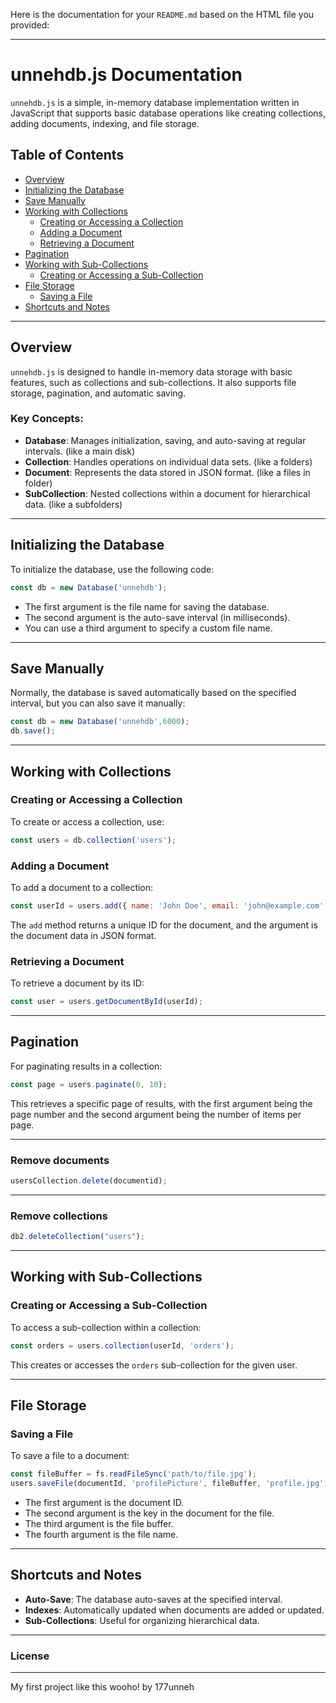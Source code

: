 Here is the documentation for your `README.md` based on the HTML file you provided:

---

# unnehdb.js Documentation

`unnehdb.js` is a simple, in-memory database implementation written in JavaScript that supports basic database operations like creating collections, adding documents, indexing, and file storage.

## Table of Contents

- [Overview](#overview)
- [Initializing the Database](#initializing-the-database)
- [Save Manually](#save-manually)
- [Working with Collections](#working-with-collections)
  - [Creating or Accessing a Collection](#creating-or-accessing-a-collection)
  - [Adding a Document](#adding-a-document)
  - [Retrieving a Document](#retrieving-a-document)
- [Pagination](#pagination)
- [Working with Sub-Collections](#working-with-sub-collections)
  - [Creating or Accessing a Sub-Collection](#creating-or-accessing-a-sub-collection)
- [File Storage](#file-storage)
  - [Saving a File](#saving-a-file)
- [Shortcuts and Notes](#shortcuts-and-notes)

---

## Overview

`unnehdb.js` is designed to handle in-memory data storage with basic features, such as collections and sub-collections. It also supports file storage, pagination, and automatic saving.

### Key Concepts:
- **Database**: Manages initialization, saving, and auto-saving at regular intervals. (like a main disk) 
- **Collection**: Handles operations on individual data sets. (like a folders)
- **Document**: Represents the data stored in JSON format. (like a files in folder)
- **SubCollection**: Nested collections within a document for hierarchical data. (like a subfolders)

---

## Initializing the Database

To initialize the database, use the following code:

```javascript
const db = new Database('unnehdb');
```

- The first argument is the file name for saving the database.
- The second argument is the auto-save interval (in milliseconds).
-  You can use a third argument to specify a custom file name.

---

## Save Manually

Normally, the database is saved automatically based on the specified interval, but you can also save it manually:

```javascript
const db = new Database('unnehdb',6000);
db.save();
```

---

## Working with Collections

### Creating or Accessing a Collection

To create or access a collection, use:

```javascript
const users = db.collection('users');
```

### Adding a Document

To add a document to a collection:

```javascript
const userId = users.add({ name: 'John Doe', email: 'john@example.com' });
```

The `add` method returns a unique ID for the document, and the argument is the document data in JSON format.

### Retrieving a Document

To retrieve a document by its ID:

```javascript
const user = users.getDocumentById(userId);
```

---

## Pagination

For paginating results in a collection:

```javascript
const page = users.paginate(0, 10);
```

This retrieves a specific page of results, with the first argument being the page number and the second argument being the number of items per page.

---
### Remove documents
```javascript
usersCollection.delete(documentid);
```

---

### Remove collections
```javascript
db2.deleteCollection("users");
```

---

## Working with Sub-Collections

### Creating or Accessing a Sub-Collection

To access a sub-collection within a collection:

```javascript
const orders = users.collection(userId, 'orders');
```

This creates or accesses the `orders` sub-collection for the given user.

---

## File Storage

### Saving a File

To save a file to a document:

```javascript
const fileBuffer = fs.readFileSync('path/to/file.jpg');
users.saveFile(documentId, 'profilePicture', fileBuffer, 'profile.jpg');
```

- The first argument is the document ID.
- The second argument is the key in the document for the file.
- The third argument is the file buffer.
- The fourth argument is the file name.

---

## Shortcuts and Notes

- **Auto-Save**: The database auto-saves at the specified interval.
- **Indexes**: Automatically updated when documents are added or updated.
- **Sub-Collections**: Useful for organizing hierarchical data.

---

### License

---
My first project like this wooho! by 177unneh
<!-- `unnehdb.js` is open-source and available under the MIT License. -->

